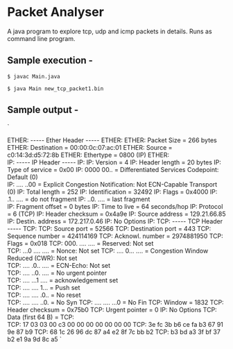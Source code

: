 # Packet Analyser
A java program to explore tcp, udp and icmp packets in details. Runs as command line program.


## Sample execution -

`$ javac Main.java`

`$ java Main new_tcp_packet1.bin`

## Sample output -

`

ETHER:	----- Ether Header -----
ETHER:
ETHER:	Packet Size    =	266 bytes
ETHER:	Destination    =	00:00:0c:07:ac:01
ETHER:	Source         =	c0:14:3d:d5:72:8b
ETHER:	Ethertype      =	0800 (IP)
ETHER:	
IP:	----- IP Header -----
IP:
IP:	Version           =	4
IP:	Header length     =	20 bytes
IP:	Type of service   =	0x00
IP:		0000 00.. = Differentiated Services Codepoint: Default (0)	
IP:		.... ..00 = Explicit Congestion Notification: Not ECN-Capable Transport (0)	
IP:	Total length      =	252
IP:	Identification    =	32492
IP:	Flags             =	0x4000
IP:		.1.. .... = do not fragment	
IP:		..0. .... = last fragment	
IP:	Fragment offset   =	0 bytes
IP:	Time to live      =	64 seconds/hop
IP:	Protocol          =	6 (TCP)
IP:	Header checksum   =	0x4a9e
IP:	Source address    =	129.21.66.85
IP:	Destin. address   =	172.217.0.46
IP:	No Options
IP:	
TCP:	----- TCP Header -----
TCP:
TCP:	Source port       =	52566
TCP:	Destination port  =	443
TCP:	Sequence number   =	424114169
TCP:	Acknowl. number   =	2974881950
TCP:	Flags             =	0x018
TCP:		000. .... .... = Reserved: Not set	
TCP:		...0 .... .... = Nonce: Not set	
TCP:		.... 0... .... = Congestion Window Reduced (CWR): Not set	
TCP:		.... .0.. .... = ECN-Echo: Not set	
TCP:		.... ..0. .... = No urgent pointer	
TCP:		.... ...1 .... = acknowledgement set	
TCP:		.... .... 1... = Push set	
TCP:		.... .... .0.. = No reset	
TCP:		.... .... ..0. = No Syn	
TCP:		.... .... ...0 = No Fin	
TCP:	Window            =	1832
TCP:	Header checksum   =	0x75b0
TCP:	Urgent pointer    =	0
IP:	No Options
TCP:	Data (first 64 B) =	
TCP:		
TCP:		17 03 03 00 c3 00 00 00 00 00 00 00 
TCP:		3e fc 3b b6 ce fa b3 67 91 9e 87 b9 
TCP:		68 1c 26 96 dc 87 a4 e2 8f 7c bb b2 
TCP:		b3 bd a3 3f bf 37 b2 e1 9a 9d 8c a5 
`
